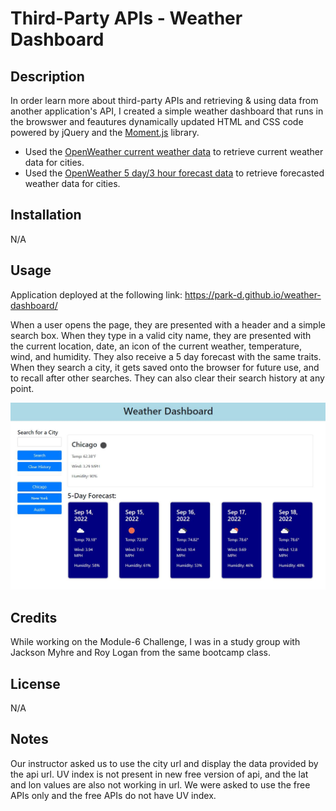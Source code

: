 # Third-Party APIs - Weather Dashboard

## Description
In order learn more about third-party APIs and retrieving & using data from another application's API, I created a simple weather dashboard that runs in the browswer and feautures dynamically updated HTML and CSS code powered by jQuery and the [Moment.js](https://momentjs.com/) library.

- Used the [OpenWeather current weather data](https://openweathermap.org/current) to retrieve current weather data for cities. 
- Used the [OpenWeather 5 day/3 hour forecast data](https://openweathermap.org/forecast5) to retrieve forecasted weather data for cities.

## Installation

N/A

## Usage

Application deployed at the following link: https://park-d.github.io/weather-dashboard/

When a user opens the page, they are presented with a header and a simple search box. When they type in a valid city name, they are presented with the current location, date, an icon of the current weather, temperature, wind, and humidity. They also receive a 5 day forecast with the same traits. When they search a city, it gets saved onto the browser for future use, and to recall after other searches. They can also clear their search history at any point. 

![Main Webpage with weather populated](./assets/images/weatherDashboard.JPG)

## Credits

While working on the Module-6 Challenge, I was in a study group with Jackson Myhre and Roy Logan from the same bootcamp class.

## License

N/A

## Notes

Our instructor asked us to use the city url and display the data provided by the api url. UV index is not present in new free version of api, and the lat and lon values are also not working in url. We were asked to use the free APIs only and the free APIs do not have UV index.
